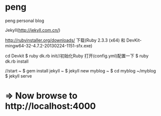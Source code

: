 # peng
peng personal blog


Jekyll(http://jekyll.com.cn/)

http://rubyinstaller.org/downloads/
下载(Ruby 2.3.3 (x64) 和 DevKit-mingw64-32-4.7.2-20130224-1151-sfx.exe)

cd Devkit
$  ruby dk.rb init//初始化Ruby
   打开(config.yml)配置一下
$  ruby dk.rb install

//start
~ $ gem install jekyll
~ $ jekyll new myblog
~ $ cd myblog
~/myblog $ jekyll serve
# => Now browse to http://localhost:4000